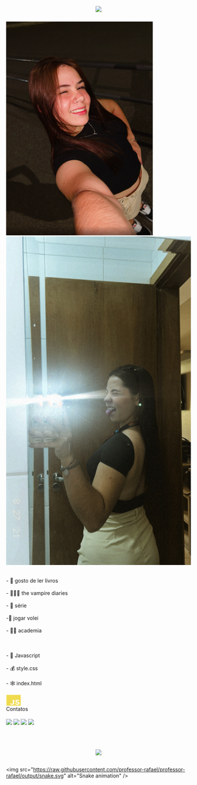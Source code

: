 <h1 align="center">
<img src="https://readme-typing-svg.herokuapp.com/?font=Righteous&size=35&center=true&vCenter=true&width=500&height=70&duration=4000&lines=olá!+👋;+me+chamo+Heloise!;" />
</h1>

<p float="left">
  <img src="IMG_5548.PNG" width="400px" />
  <img src="37C09732-89B3-411A-9D18-2947ED676FEA.jpg" width="600px" />
</p>

<BR>
- 📖 gosto de ler livros 
<br>
<BR>
- 🧛🏻‍♀️ the vampire diaries 
<br>
<BR>
- 🎥 série
<br>
<BR>
-🏐 jogar volei 
<br>
<BR>
- 🏋️‍♀️ academia 
<br>
<BR>
<br>
<BR>
- 💞 Javascript
<br>
<BR>
- 💰 style.css
<br>
<BR>
- 🕸️ index.html

<div style="display: inline_block"><br>
<img align="center" alt="Rafa-Js" height="30" width="40" src="https://raw.githubusercontent.com/devicons/devicon/master/icons/javascript/javascript-plain.svg"&gt;
<img align="center" alt="Rafa-HTML" height="30" width="40" src="https://raw.githubusercontent.com/devicons/devicon/master/icons/html5/html5-original.svg"&gt;
<img align="center" alt="Rafa-CSS" height="30" width="40" src="https://raw.githubusercontent.com/devicons/devicon/master/icons/css3/css3-original.svg"&gt;
</div>
<br>
Contatos
<br>
<br>
<div>
  <a href="https://www.youtube.com/channel/UCBRq6fO_-P6yPOVbC0yZVmQ&quot; target="_blank"><img align="center" src="https://img.shields.io/badge/YouTube-FF0000?style=for-the-badge&logo=youtube&logoColor=white&quot; target="_blank"></a>
 <a href="https://img.shields.io/badge/p5%20js-ED225D?style=for-the-badge&logo=p5dotjs&logoColor=white"><img align="center" src="https://img.shields.io/badge/p5%20js-ED225D?style=for-the-badge&logo=p5dotjs&logoColor=white&quot; target="_blank"></a>
  <a href = "rafael.assis.santos@escola.pr.gov.br.com"><img align="center" src="https://img.shields.io/badge/-Gmail-%23333?style=for-the-badge&logo=gmail&logoColor=white&quot; target="_blank"></a>
  <a href="https://www.linkedin.com/in/rafael-assis-santos-3384b220a/&quot; target="_blank"><img align="center" src="https://img.shields.io/badge/-LinkedIn-%230077B5?style=for-the-badge&logo=linkedin&logoColor=white&quot; target="_blank"></a>
</div>
<br>
<h1 align="center">
<img align="center" src="https://readme-typing-svg.herokuapp.com/?font=Righteous&size=35&center=true&vCenter=true&width=500&height=70&duration=4000&lines=obrigado+pela+atenção!;" />
</h1>

###
<img src="https://raw.githubusercontent.com/professor-rafael/professor-rafael/output/snake.svg&quot; alt="Snake animation" />

###
